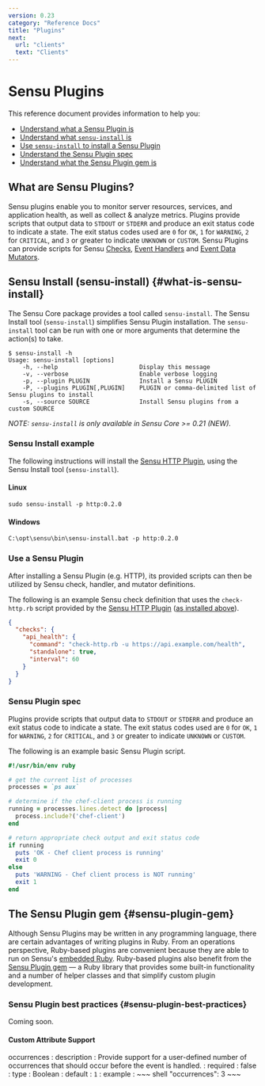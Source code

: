 ```yaml
---
version: 0.23
category: "Reference Docs"
title: "Plugins"
next:
  url: "clients"
  text: "Clients"
---
```


# Sensu Plugins

This reference document provides information to help you:

- [Understand what a Sensu Plugin is](#what-are-sensu-plugins)
- [Understand what `sensu-install` is](#what-is-sensu-install)
- [Use `sensu-install` to install a Sensu Plugin](#sensu-install-example)
- [Understand the Sensu Plugin spec](#sensu-plugin-spec)
- [Understand what the Sensu Plugin gem is](#sensu-plugin-gem)

## What are Sensu Plugins?

Sensu plugins enable you to monitor server resources, services, and application health, as well as collect & analyze metrics. Plugins provide scripts that output data to `STDOUT` or `STDERR` and produce an exit status code to indicate a state. The exit status codes used are `0` for `OK`, `1` for `WARNING`, `2` for `CRITICAL`, and `3` or greater to indicate `UNKNOWN` or `CUSTOM`. Sensu Plugins can provide scripts for Sensu [Checks](#checks), [Event Handlers](#handlers) and [Event Data Mutators](#mutators).

## Sensu Install (sensu-install) {#what-is-sensu-install}

The Sensu Core package provides a tool called `sensu-install`. The Sensu Install tool (`sensu-install`) simplifies Sensu Plugin installation. The `sensu-install` tool can be run with one or more arguments that determine the action(s) to take.

~~~ shell
$ sensu-install -h
Usage: sensu-install [options]
    -h, --help                       Display this message
    -v, --verbose                    Enable verbose logging
    -p, --plugin PLUGIN              Install a Sensu PLUGIN
    -P, --plugins PLUGIN[,PLUGIN]    PLUGIN or comma-delimited list of Sensu plugins to install
    -s, --source SOURCE              Install Sensu plugins from a custom SOURCE
~~~

_NOTE: `sensu-install` is only available in Sensu Core >= 0.21 (NEW)._

### Sensu Install example

The following instructions will install the [Sensu HTTP Plugin](https://github.com/sensu-plugins/sensu-plugins-http), using the Sensu Install tool (`sensu-install`).

#### Linux

~~~ shell
sudo sensu-install -p http:0.2.0
~~~

#### Windows

~~~ plain
C:\opt\sensu\bin\sensu-install.bat -p http:0.2.0
~~~

### Use a Sensu Plugin

After installing a Sensu Plugin (e.g. HTTP), its provided scripts can then be utilized by Sensu check, handler, and mutator definitions.

The following is an example Sensu check definition that uses the `check-http.rb` script provided by the [Sensu HTTP Plugin](https://github.com/sensu-plugins/sensu-plugins-http) ([as installed above](#sensu-install-example)).

~~~ json
{
  "checks": {
    "api_health": {
      "command": "check-http.rb -u https://api.example.com/health",
      "standalone": true,
      "interval": 60
    }
  }
}
~~~

### Sensu Plugin spec

Plugins provide scripts that output data to `STDOUT` or `STDERR` and produce an exit status code to indicate a state. The exit status codes used are `0` for `OK`, `1` for `WARNING`, `2` for `CRITICAL`, and `3` or greater to indicate `UNKNOWN` or `CUSTOM`.

The following is an example basic Sensu Plugin script.

~~~ ruby
#!/usr/bin/env ruby

# get the current list of processes
processes = `ps aux`

# determine if the chef-client process is running
running = processes.lines.detect do |process|
  process.include?('chef-client')
end

# return appropriate check output and exit status code
if running
  puts 'OK - Chef client process is running'
  exit 0
else
  puts 'WARNING - Chef client process is NOT running'
  exit 1
end
~~~


## The Sensu Plugin gem {#sensu-plugin-gem}

Although Sensu Plugins may be written in any programming language, there are
certain advantages of writing plugins in Ruby. From an operations perspective,
Ruby-based plugins are convenient because they are able to run on Sensu's
[embedded Ruby][embedded-ruby]. Ruby-based plugins also benefit from the [Sensu
Plugin gem][sensu-plugin-gem] &mdash; a Ruby library that provides some built-in
functionality and a number of helper classes and  that simplify custom plugin
development.

### Sensu Plugin best practices {#sensu-plugin-best-practices}

Coming soon.

#### Custom Attribute Support



occurrences
: description
  : Provide support for a user-defined number of occurrences that should occur
    before the event is handled.
: required
  : false
: type
  : Boolean
: default
  : `1`
: example
  : ~~~ shell
    "occurrences": 3
    ~~~





[embedded-ruby]:            configuration#configuration-variables
[sensu-plugin-gem]:         https://github.com/sensu-plugins/sensu-plugin
